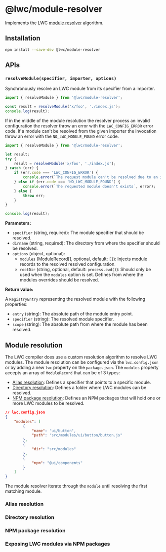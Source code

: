 # @lwc/module-resolver

Implements the LWC [module resolver](#module-resolution) algorithm.

## Installation

```sh
npm install --save-dev @lwc/module-resolver
```

## APIs

### `resolveModule(specifier, importer, options)`

Synchronously resolve an LWC module from its specifier from a importer.

```js
import { resolveModule } from '@lwc/module-resolver';

const result = resolveModule('x/foo', './index.js');
console.log(result);
```

If in the middle of the module resolution the resolver process an invalid configuration the resolver throw an error with the `LWC_CONFIG_ERROR` error code. If a module can't be resolved from the given importer the invocation throw an error with the `NO_LWC_MODULE_FOUND` error code.

```js
import { resolveModule } from '@lwc/module-resolver';

let result;
try {
    result = resolveModule('x/foo', './index.js');
} catch (err) {
    if (err.code === 'LWC_CONFIG_ERROR') {
        console.error(`The request module can't be resolved due to an invalid configuration`, err);
    } else if (err.code === 'NO_LWC_MODULE_FOUND') {
        console.error(`The requested module doesn't exists`, error);
    } else {
        throw err;
    }
}

console.log(result);
```

**Parameters:**

-   `specifier` (string, required): The module specifier that should be resolved.
-   `dirname` (string, required): The directory from where the specifier should be resolved.
-   `options` (object, optional):
    -   `modules` (ModuleRecord[], optional, default: `[]`): Injects module records to the resolved resolved configuration.
    -   `rootDir` (string, optional, default: `process.cwd()`): Should only be used when the `modules` option is set. Defines from where the modules overrides should be resolved.

**Return value:**

A `RegistryEntry` representing the resolved module with the following properties:

-   `entry` (string): The absolute path of the module entry point.
-   `specifier` (string): The resolved module specifier.
-   `scope` (string): The absolute path from where the module has been resolved.

## Module resolution

The LWC compiler does use a custom resolution algorithm to resolve LWC modules. The module resolution can be configured via the `lwc.config.json` or by adding a new `lwc` property on the `package.json`. The `modules` property accepts an array of `ModuleRecord` that can be of 3 types:

-   [Alias resolution](#alias-resolution): Defines a specifier that points to a specific module.
-   [Directory resolution](#directory-resolution): Defines a folder where LWC modules can be resolved.
-   [NPM package resolution](#npm-package-resolution): Defines an NPM packages that will hold one or more LWC modules to be resolved.

```json
// lwc.config.json
{
    "modules": [
        {
            "name": "ui/button",
            "path": "src/modules/ui/button/button.js"
        },
        {
            "dir": "src/modules"
        },
        {
            "npm": "@ui/components"
        }
    ]
}
```

The module resolver iterate through the `module` until resolving the first matching module.

### Alias resolution

### Directory resolution

### NPM package resolution

### Exposing LWC modules via NPM packages
